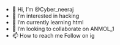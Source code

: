 - 👋 Hi, I’m @Cyber_neeraj
- 👀 I’m interested in hacking
- 🌱 I’m currently learning html
- 💞️ I’m looking to collaborate on ANMOL_1
- 📫 How to reach me Follow on ig

<!---
Chneeraj00/Chneeraj00 is a ✨ special ✨ repository because its `README.md` (this file) appears on your GitHub profile.
You can click the Preview link to take a look at your changes.
--->
